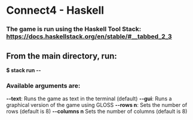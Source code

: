 # Connect4 - Haskell

### The game is run using the Haskell Tool Stack: https://docs.haskellstack.org/en/stable/#__tabbed_2_3

## From the main directory, run:

**$ stack run -- <args>**

### Available arguments are:

**--text**: Runs the game as text in the terminal (default)
**--gui**: Runs a graphical version of the game using GLOSS
**--rows n**: Sets the number of rows (default is 8)
**--columns n** Sets the number of columns (default is 8)
